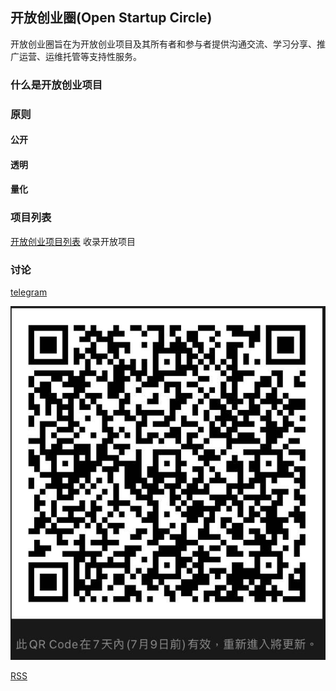 ## 开放创业圈(Open Startup Circle)

开放创业圈旨在为开放创业项目及其所有者和参与者提供沟通交流、学习分享、推广运营、运维托管等支持性服务。

### 什么是开放创业项目


### 原则
#### 公开

#### 透明

#### 量化


### 项目列表

[开放创业项目列表](https://github.com/OpenStartupCircle/OpenStartupList) 收录开放项目

### 讨论
[telegram](https://t.me/joinchat/HHeEghR0U25JBTwpr-6qww)

![wechat](./social/wechat.png)

[RSS](https://openstartupcircle.github.io/feed.xml)
